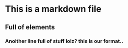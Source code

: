 # This is a markdown file

## Full of elements

### Anoither line full of stuff lolz? this is our format..